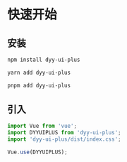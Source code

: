 # 快速开始

## 安装

```sh [npm]
npm install dyy-ui-plus
```

```sh [yarn]
yarn add dyy-ui-plus
```

```sh [pnpm]
pnpm add dyy-ui-plus
```

## 引入

```ts
import Vue from 'vue';
import DYYUIPLUS from 'dyy-ui-plus';
import 'dyy-ui-plus/dist/index.css';

Vue.use(DYYUIPLUS);
```
